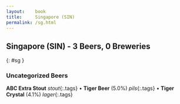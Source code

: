 ```yaml
---
layout:    book
title:     Singapore (SIN)
permalink: /sg.html
---
```


## Singapore (SIN) - 3 Beers, 0 Breweries
{: #sg }




### Uncategorized Beers

**ABC Extra Stout**  _stout_{:.tags}  • 
**Tiger Beer** (5.0%) _pils_{:.tags}  • 
**Tiger Crystal** (4.1%) _lager_{:.tags} 



 
